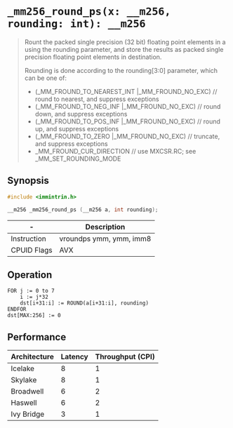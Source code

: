 `_mm256_round_ps(x: __m256, rounding: int): __m256`
===================================================

> Rount the packed single precision (32 bit) floating point elements in a using the rounding parameter, and store the results as packed single precision floating point elements in destination.
>
> Rounding is done according to the rounding[3:0] parameter, which can be one of:
>
> - (_MM_FROUND_TO_NEAREST_INT |_MM_FROUND_NO_EXC) // round to nearest, and suppress exceptions
> - (_MM_FROUND_TO_NEG_INF |_MM_FROUND_NO_EXC)     // round down, and suppress exceptions
> - (_MM_FROUND_TO_POS_INF |_MM_FROUND_NO_EXC)     // round up, and suppress exceptions
> - (_MM_FROUND_TO_ZERO |_MM_FROUND_NO_EXC)        // truncate, and suppress exceptions
> - _MM_FROUND_CUR_DIRECTION // use MXCSR.RC; see _MM_SET_ROUNDING_MODE

## Synopsis

```c
#include <immintrin.h>

__m256 _mm256_round_ps (__m256 a, int rounding);
```

| -           | Description             |
| ----------- | ----------------------- |
| Instruction | vroundps ymm, ymm, imm8 |
| CPUID Flags | AVX                     |

## Operation

```
FOR j := 0 to 7
	i := j*32
	dst[i+31:i] := ROUND(a[i+31:i], rounding)
ENDFOR
dst[MAX:256] := 0
```

## Performance

| Architecture | Latency | Throughput (CPI) |
| ------------ | ------- | ---------------- |
| Icelake      | 8       | 1                |
| Skylake      | 8       | 1                |
| Broadwell    | 6       | 2                |
| Haswell      | 6       | 2                |
| Ivy Bridge   | 3       | 1                |
